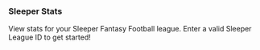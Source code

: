 ### Sleeper Stats

View stats for your Sleeper Fantasy Football league. Enter a valid Sleeper League ID to get started!